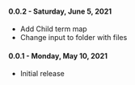 #### 0.0.2 - Saturday, June 5, 2021
* Add Child term map
* Change input to folder with files

#### 0.0.1 - Monday, May 10, 2021
* Initial release